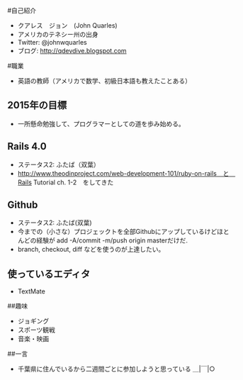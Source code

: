 #自己紹介
* クアレス　ジョン　(John Quarles)
* アメリカのテネシー州の出身
* Twitter: @johnwquarles
* ブログ: http://qdevdive.blogspot.com

#職業
* 英語の教師（アメリカで数学、初級日本語も教えたことある）

## 2015年の目標
* 一所懸命勉強して、プログラマーとしての道を歩み始める。

## Rails 4.0
* ステータス2: ふたば（双葉）
* http://www.theodinproject.com/web-development-101/ruby-on-rails　と　Rails Tutorial ch. 1-2　をしてきた

## Github
* ステータス2: ふたば(双葉)
* 今までの（小さな）プロジェックトを全部Githubにアップしているけどほとんどの経験が add -A/commit -m/push origin masterだけだ.
* branch, checkout, diff などを使うのが上達したい。

## 使っているエディタ
* TextMate

##趣味
* ジョギング
* スポーツ観戦
* 音楽・映画

##一言
* 千葉県に住んでいるから二週間ごとに参加しようと思っている ＿|￣|○